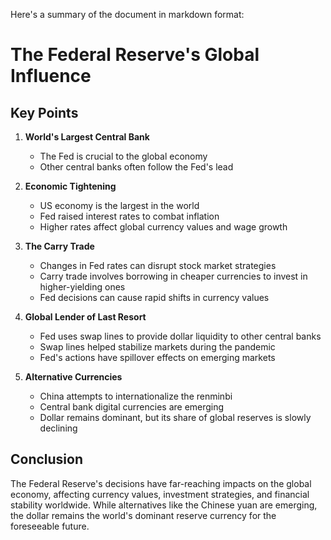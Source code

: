 Here's a summary of the document in markdown format:

# The Federal Reserve's Global Influence

## Key Points

1. **World's Largest Central Bank**
   - The Fed is crucial to the global economy
   - Other central banks often follow the Fed's lead

2. **Economic Tightening**
   - US economy is the largest in the world
   - Fed raised interest rates to combat inflation
   - Higher rates affect global currency values and wage growth

3. **The Carry Trade**
   - Changes in Fed rates can disrupt stock market strategies
   - Carry trade involves borrowing in cheaper currencies to invest in higher-yielding ones
   - Fed decisions can cause rapid shifts in currency values

4. **Global Lender of Last Resort**
   - Fed uses swap lines to provide dollar liquidity to other central banks
   - Swap lines helped stabilize markets during the pandemic
   - Fed's actions have spillover effects on emerging markets

5. **Alternative Currencies**
   - China attempts to internationalize the renminbi
   - Central bank digital currencies are emerging
   - Dollar remains dominant, but its share of global reserves is slowly declining

## Conclusion

The Federal Reserve's decisions have far-reaching impacts on the global economy, affecting currency values, investment strategies, and financial stability worldwide. While alternatives like the Chinese yuan are emerging, the dollar remains the world's dominant reserve currency for the foreseeable future.